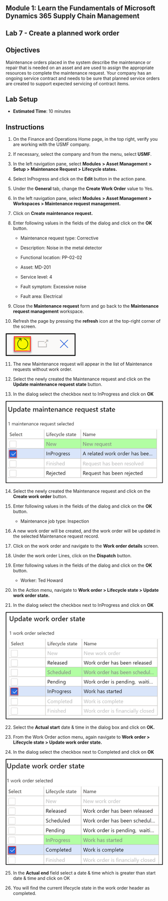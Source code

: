 ## Module 1: Learn the Fundamentals of Microsoft Dynamics 365 Supply Chain Management

## Lab 7 - Create a planned work order

## Objectives

Maintenance orders placed in the system describe the maintenance or repair that is needed on an asset and are used to assign the appropriate resources to complete the maintenance request. Your company has an ongoing service contract and needs to be sure that planned service orders are created to support expected servicing of contract items.

## Lab Setup

   - **Estimated Time**: 10 minutes

## Instructions

1. On the Finance and Operations Home page, in the top right, verify you are working with the USMF company.

2. If necessary, select the company and from the menu, select **USMF**.

3. In the left navigation pane, select **Modules** **&gt; Asset Management &gt; Setup &gt; Maintenance Request &gt; Lifecycle states.**

4. Select InProgress and click on the **Edit** button in the action pane.

5. Under the **General** tab, change the **Create Work Order** value to Yes.

6. In the left navigation pane, select **Modules** **&gt; Asset Management &gt; Workspaces &gt; Maintenance request management.**

7. Click on **Create maintenance request.**

8. Enter following values in the fields of the dialog and click on the **OK** button.

	- Maintenance request type: Corrective

	- Description: Noise in the metal detector

	- Functional location: PP-02-02

	- Asset: MD-201

	- Service level: 4

	- Fault symptom: Excessive noise

	- Fault area: Electrical 

9. Close the **Maintenance request** form and go back to the **Maintenance request management** workspace.

10. Refresh the page by pressing the **refresh** icon at the top-right corner of the screen.

![Screenshot of refresh icon](./media/lab-create-a-maintenance-request-01.png)

11. The new Maintenance request will appear in the list of Maintenance requests without work order.

12. Select the newly created the Maintenance request and click on the **Update maintenance request state** button. 

13. In the dialog select the checkbox next to InProgress and click on **OK**

![Screenshot of line item to be selected](./media/lab-create-a-maintenance-request-02.png) 


14. Select the newly created the Maintenance request and click on the **Create work order** button. 

15. Enter following values in the fields of the dialog and click on the **OK** button.

	- Maintenance job type: Inspection

16. A new work order will be created, and the work order will be updated in the selected Maintenance request record.

17. Click on the work order and navigate to the **Work order details** screen.

18. Under the work order Lines, click on the **Dispatch** button.

19. Enter following values in the fields of the dialog and click on the **OK** button.

	- Worker: Ted Howard

20. In the Action menu, navigate to **Work order &gt; Lifecycle state &gt; Update work order state.**

21. In the dialog select the checkbox next to InProgress and click on **OK**

![Screenshot of line item to be selected](./media/lab-create-a-maintenance-request-03.png)

22. Select the **Actual start** date & time in the dialog box and click on **OK.**

23. From the Work Order action menu, again navigate to **Work order &gt; Lifecycle state &gt; Update work order state.**

24. In the dialog select the checkbox next to Completed and click on **OK**

![Screenshot of line item to be selected](./media/lab-create-a-maintenance-request-04.png)

25. In the **Actual end** field select a date & time which is greater than start date & time and click on OK

26. You will find the current lifecycle state in the work order header as completed.